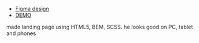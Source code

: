 - [Figma design](https://misha-lysak.github.io/THRIVE-TALK/)
- [DEMO](https://misha-lysak.github.io/ThriveTalk/)

made landing page using HTML5, BEM, SCSS.
he looks good on PC, tablet and phones

